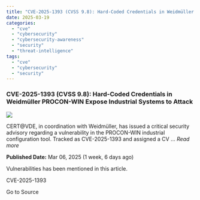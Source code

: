 ```yaml
---
title: "CVE-2025-1393 (CVSS 9.8): Hard-Coded Credentials in Weidmüller PROCON-WIN Expose Industrial Systems to Attack"
date: 2025-03-19
categories: 
  - "cve"
  - "cybersecurity"
  - "cybersecurity-awareness"
  - "security"
  - "threat-intelligence"
tags: 
  - "cve"
  - "cybersecurity"
  - "security"
---
```


### CVE-2025-1393 (CVSS 9.8): Hard-Coded Credentials in Weidmüller PROCON-WIN Expose Industrial Systems to Attack

![](https://upload.cvefeed.io/news/33694/thumbnail.jpg)

CERT@VDE, in coordination with Weidmüller, has issued a critical security advisory regarding a vulnerability in the PROCON-WIN industrial configuration tool. Tracked as CVE-2025-1393 and assigned a CV ... _Read more_

**Published Date:** Mar 06, 2025 (1 week, 6 days ago)

Vulnerabilities has been mentioned in this article.

CVE-2025-1393

Go to Source
